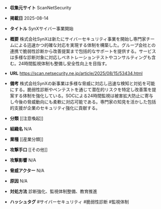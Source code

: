- **収集元サイト**
ScanNetSecurity

- **掲載日**
2025-08-14

- **タイトル**
SynXサイバー事業開始

- **概要**
株式会社SynXは新たにサイバーセキュリティ事業を開始し専門家チームによる迅速かつ的確な対応を実現する体制を構築した。グループ会社との連携で脆弱性診断から改善提案まで包括的なサポートを提供する。サービスは多様な診断対象に対応しペネトレーションテストやコンサルティングも含む。24時間監視体制も整備し安全性向上を目指す。

- **URL**
https://scan.netsecurity.ne.jp/article/2025/08/15/53434.html

- **備考**
株式会社SynXの新事業は多様な脅威に対応し迅速な検知と対処を可能にする。脆弱性診断やペンテストを通じて潜在的リスクを特定し改善策を提案する体制を強化している。SOCによる24時間監視は被害拡大防止に寄与し今後の脅威動向にも柔軟に対応可能である。専門家の知見を活かした包括的支援が企業のセキュリティ強化に貢献する。

- **分類**
[[注意喚起]]

- **組織名**
N/A

- **業種**
[[産業分類]]

- **攻撃手口**
[[その他]]

- **攻撃影響**
N/A

- **脅威アクター**
N/A

- **原因**
N/A

- **対処方法**
診断強化、監視体制整備、教育推進

- **ハッシュタグ**
#サイバーセキュリティ #脆弱性診断 #監視体制
